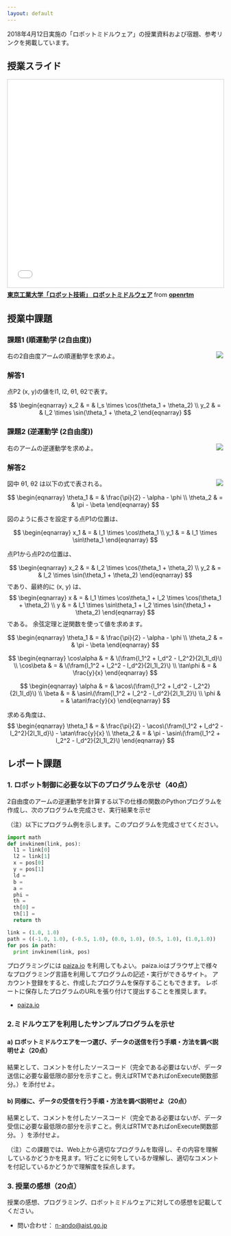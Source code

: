 ```yaml
---
layout: default
---
```


2018年4月12日実施の「ロボットミドルウェア」の授業資料および宿題、参考リンクを掲載しています。

## 授業スライド

<iframe src="//www.slideshare.net/slideshow/embed_code/key/gGqN886eS5iRzg" width="595" height="485" frameborder="0" marginwidth="0" marginheight="0" scrolling="no" style="border:1px solid #CCC; border-width:1px; margin-bottom:5px; max-width: 100%;" allowfullscreen> </iframe> <div style="margin-bottom:5px"> <strong> <a href="//www.slideshare.net/openrtm/ss-93470488" title="東京工業大学「ロボット技術」 ロボットミドルウェア" target="_blank">東京工業大学「ロボット技術」 ロボットミドルウェア</a> </strong> from <strong><a href="https://www.slideshare.net/openrtm" target="_blank">openrtm</a></strong> </div>

## 授業中課題

### 課題1 (順運動学 (2自由度))
<img src="https://github.com/n-ando/titech_robotics2018/raw/master/figs/q0_fig1.png" align="right">

右の2自由度アームの順運動学を求めよ。


### 解答1

点P2 (x, y)の値をl1, l2, θ1, θ2で表す。

$$
\begin{eqnarray}
x_2 & = & l_s \times \cos(\theta_1 + \theta_2) \\
y_2 & = & l_2 \times \sin(\theta_1 + \theta_2
\end{eqnarray}
$$

### 課題2 (逆運動学 (2自由度))
<img src="https://github.com/n-ando/titech_robotics2018/raw/master/figs/q0_fig2.png" align="right">

右のアームの逆運動学を求めよ。

### 解答2

<img src="https://github.com/n-ando/titech_robotics2018/raw/master/figs/q0_fig3.png" align="right">

図中 θ1, θ2 は以下の式で表される。

$$
\begin{eqnarray}
\theta_1 & = & \frac{\pi}{2} - \alpha - \phi \\
\theta_2 & = & \pi - \beta
\end{eqnarray}
$$

図のように長さを設定する点P1の位置は、

$$
\begin{eqnarray}
x_1 & = & l_1 \times \cos\theta_1 \\
y_1 & = & l_1 \times \sin\theta_1
\end{eqnarray}
$$

点P1から点P2の位置は、

$$
\begin{eqnarray}
x_2 & = & l_2 \times \cos(\theta_1 + \theta_2) \\
y_2 & = & l_2 \times \sin(\theta_1 + \theta_2)
\end{eqnarray}
$$
であり、最終的に (x, y) は、
$$
\begin{eqnarray}
x & = & l_1 \times \cos\theta_1 + l_2 \times \cos(\theta_1 + \theta_2) \\
y & = & l_1 \times \sin\theta_1 + l_2 \times \sin(\theta_1 + \theta_2)
\end{eqnarray}
$$
である。
余弦定理と逆関数を使って値を求めます。

$$
\begin{eqnarray}
\theta_1 & = & \frac{\pi}{2} - \alpha - \phi \\
\theta_2 & = & \pi - \beta
\end{eqnarray}
$$

$$
\begin{eqnarray}
\cos\alpha & = & \(\fram{l_1^2 + l_d^2 - l_2^2}{2l_1l_d}\) \\
\cos\beta  & = & \(\fram{l_1^2 + l_2^2 - l_d^2}{2l_1l_2}\) \\
\tan\phi   & = & \frac{y}{x}
\end{eqnarray}
$$

$$
\begin{eqnarray}
\alpha & = & \acos\(\fram{l_1^2 + l_d^2 - l_2^2}{2l_1l_d}\) \\
\beta  & = & \asin\(\fram{l_1^2 + l_2^2 - l_d^2}{2l_1l_2}\) \\
\phi   & = & \atan\frac{y}{x}
\end{eqnarray}
$$

求める角度は、
$$
\begin{eqnarray}
\theta_1 & = & \frac{\pi}{2} - \acos\(\fram{l_1^2 + l_d^2 - l_2^2}{2l_1l_d}\) - \atan\frac{y}{x} \\
\theta_2 & = & \pi - \asin\(\fram{l_1^2 + l_2^2 - l_d^2}{2l_1l_2}\)
\end{eqnarray}
$$





## レポート課題

### 1. ロボット制御に必要な以下のプログラムを示せ（40点）
2自由度のアームの逆運動学を計算する以下の仕様の関数のPythonプログラムを作成し、次のプログラムを完成させ、実行結果を示せ　

（注）以下にプログラム例を示します。このプログラムを完成させてください。

```python
import math
def invkinem(link, pos):
  l1 = link[0]
  l2 = link[1]
  x = pos[0]
  y = pos[1]
  ld = 
  b = 
  a = 
  phi = 
  th = 
  th[0] = 
  th[1] = 
  return th

link = (1.0, 1.0)
path = ((-1.0, 1.0), (-0.5, 1.0), (0.0, 1.0), (0.5, 1.0), (1.0,1.0))
for pos in path:
  print invkinem(link, pos)
```

プログラミングには [paiza.io](https://paiza.io/ja/) を利用してもよい。
paiza.ioはブラウザ上で様々なプログラミング言語を利用してプログラムの記述・実行ができるサイト。
アカウント登録をすると、作成したプログラムを保存することもできます。
レポートに保存したプログラムのURLを張り付けて提出することを推奨します。

* [paiza.io](https://paiza.io/ja/) 


### 2.ミドルウエアを利用したサンプルプログラムを示せ
#### a) ロボットミドルウエアを一つ選び、データの送信を行う手順・方法を調べ説明せよ（20点）
結果として、コメントを付したソースコード（完全である必要はないが、データ送信に必要な最低限の部分を示すこと。例えばRTMであればonExecute関数部分。）を添付せよ。

#### b) 同様に、データの受信を行う手順・方法を調べ説明せよ（20点）
結果として、コメントを付したソースコード（完全である必要はないが、データ受信に必要な最低限の部分を示すこと。例えばRTMであればonExecute関数部分。 ）を添付せよ。

（注）この課題では、Web上から適切なプログラムを取得し、その内容を理解しているかどうかを見ます。1行ごとに何をしているか理解し、適切なコメントを付記しているかどうかで理解度を採点します。

### 3. 授業の感想（20点）
授業の感想、プログラミング、ロボットミドルウェアに対しての感想を記載してください。


- 問い合わせ： n-ando@aist.go.jp

